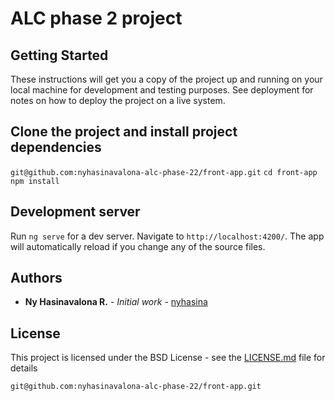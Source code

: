 # ALC phase 2 project

## Getting Started

These instructions will get you a copy of the project up and running on your local machine for development and testing purposes. See deployment for notes on how to deploy the project on a live system.

## Clone the project and install project dependencies

`git@github.com:nyhasinavalona-alc-phase-22/front-app.git`
`cd front-app`
`npm install`

## Development server

Run `ng serve` for a dev server. Navigate to `http://localhost:4200/`. The app will automatically reload if you change any of the source files.

## Authors

-   **Ny Hasinavalona R.** - _Initial work_ - [nyhasina](https://github.com/nyhasina)

## License

This project is licensed under the BSD License - see the [LICENSE.md](LICENSE.md) file for details


`git@github.com:nyhasinavalona-alc-phase-22/front-app.git`
